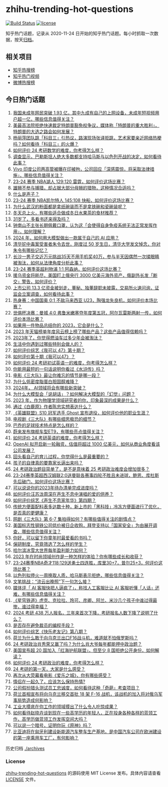 # zhihu-trending-hot-questions

[![Build Status](https://github.com/justjavac/zhihu-trending-hot-questions/workflows/ci/badge.svg?branch=master)](https://github.com/justjavac/zhihu-trending-hot-questions/actions)
[![license](https://img.shields.io/github/license/justjavac/zhihu-trending-hot-questions)](https://github.com/justjavac/zhihu-trending-hot-questions/blob/master/LICENSE)

知乎热门话题，记录从 2020-11-24
日开始的知乎热门话题。每小时抓取一次数据，按天[归档](./archives)。

## 相关项目

- [知乎热搜榜](https://github.com/justjavac/zhihu-trending-top-search)
- [知乎热门视频](https://github.com/justjavac/zhihu-trending-hot-video)
- [微博热搜榜](https://github.com/justjavac/weibo-trending-hot-search)

## 今日热门话题

<!-- BEGIN -->
<!-- 最后更新时间 Sun Dec 24 2023 12:12:32 GMT+0800 (China Standard Time) -->

1. [我国未成年网民突破 1.93 亿，其中九成有自己的上网设备，未成年短视频用户超一亿，哪些信息值得关注？](https://www.zhihu.com/question/636343924)
1. [美最高法院拒绝快速裁定特朗普豁免权争议，媒体称「特朗普的重大胜利」，特朗普的大选之路会如何发展？](https://www.zhihu.com/question/636302783)
1. [杨丽萍团队跳「科目三」引热议，路演现场张译拒跳，艺术家要亲近网络热梗吗？如何看待「科目三」的火爆？](https://www.zhihu.com/question/636192435)
1. [如何评价 24 考研数学的难度，你考得怎么样？](https://www.zhihu.com/question/636409086)
1. [调查显示，巴勒斯坦人绝大多数都支持哈马斯与以色列开战的决定，如何看待此事？](https://www.zhihu.com/question/636073050)
1. [Vivo 印度公司两高管被曝在印被拘，公司回应「深感震惊，将采取法律措施」，哪些信息值得关注？](https://www.zhihu.com/question/636408675)
1. [23-24 赛季 NBA湖人 129:120 雷霆，如何评价这场比赛？](https://www.zhihu.com/question/636407216)
1. [雄狮不参与捕猎，却占据大部分母狮的猎物，这种情况合适吗？](https://www.zhihu.com/question/632494260)
1. [什么是声子？](https://www.zhihu.com/question/23004818)
1. [23-24 赛季 NBA凯尔特人 145:108 快船，如何评价这场比赛？](https://www.zhihu.com/question/636389777)
1. [为什么武汉的粉面都是拿纸碗装而不是拿铁碗和瓷碗装呢？](https://www.zhihu.com/question/635777268)
1. [冬天总上火，有哪些适合做成冬日水果茶的食材推荐？](https://www.zhihu.com/question/629258109)
1. [31岁了，多看书还来得及吗？](https://www.zhihu.com/question/627701056)
1. [钟南山不主张长期佩戴口罩，认为这「会使得自身免疫系统无法正常发挥作用」，如何理解？](https://www.zhihu.com/question/636287835)
1. [2024 年，如何用大模型做出一款属于自己的 AI 应用？](https://www.zhihu.com/question/635320578)
1. [清华铊中毒案受害者朱令去世，刚度过 50 岁生日，清华大学发文悼念，你对朱令有哪些记忆？](https://www.zhihu.com/question/636249598)
1. [长沙一男子交近万元挑战35天不用手机奖40万，参与半天因偶然一次揉眼睛被淘汰，如何从法律角度分析此事？](https://www.zhihu.com/question/635829618)
1. [23-24 赛季英超利物浦 1:1 阿森纳，如何评价这场比赛？](https://www.zhihu.com/question/636380683)
1. [援乌资金将耗尽，美国盯上俄央行 3000 亿美元海外资产，俄副外长发「断交」警告，如何评价？](https://www.zhihu.com/question/636284955)
1. [上市公司 13.3 亿资金被划走，董秘、独董辞职未披露，交易所火速问询，证监会立案调查，如何看待此事？](https://www.zhihu.com/question/636233398)
1. [热身赛：中国国奥 0:1 不敌马来西亚 U23，陶强龙失良机，如何评价本场比赛？](https://www.zhihu.com/question/636301644)
1. [世俱杯决赛：曼城 4:0 弗鲁米嫩塞夺年度第五冠，阿尔瓦雷斯两射一传，如何评价本场比赛？](https://www.zhihu.com/question/636213108)
1. [如果用一件物品总结你的 2023，它会是什么？](https://www.zhihu.com/question/635776532)
1. [2023 年天猫榜单年度风云榜上榜了哪些产品？这些产品值得信赖吗？](https://www.zhihu.com/question/635776837)
1. [2023年了，你觉得燃油车过多少年会被淘汰？](https://www.zhihu.com/question/583148481)
1. [生活中你遇到过哪些特别会做人的？](https://www.zhihu.com/question/346020244)
1. [如何评价综艺《我可以 47》第十期？](https://www.zhihu.com/question/636311983)
1. [如何评价第十期《我可以47》？](https://www.zhihu.com/question/636322189)
1. [如何评价 24 考研初试英语一的难度，你考得怎么样？](https://www.zhihu.com/question/636296625)
1. [你能用最短的一句话说明你看过《水浒传》吗？](https://www.zhihu.com/question/626695634)
1. [电影《三大队》最让你难忘的情节是哪一段？](https://www.zhihu.com/question/635224946)
1. [为什么低密度脂蛋白胆固醇难降？](https://www.zhihu.com/question/632400090)
1. [2024年， AI领域将会有哪些新突破？](https://www.zhihu.com/question/635190738)
1. [为什么大模型会「说胡话」？如何解决大模型的「幻觉」问题？](https://www.zhihu.com/question/635776684)
1. [2023 年，作为物理学领域研究者的你，印象最深的成果是什么？](https://www.zhihu.com/question/632611369)
1. [通过《白鹿原》作者陈忠实想表达什么？](https://www.zhihu.com/question/634965676)
1. [《英雄联盟》S10 冠军选手 Ghost 宣布退役，如何评价他的职业生涯？](https://www.zhihu.com/question/636242778)
1. [电视剧《三大队》有哪些细思极恐的细节？](https://www.zhihu.com/question/635968930)
1. [巴乔的足球技术特点是怎么样的？](https://www.zhihu.com/question/550649118)
1. [蔚来发布旗舰车型ET9，有哪些亮点值得关注？](https://www.zhihu.com/question/636325300)
1. [如何评价 24 考研英语的难度，你考得怎么样？](https://www.zhihu.com/question/636296644)
1. [OpenAI 拟开启新一轮融资，估值将超过 1000 亿美元，如何从商业角度看该公司发展？](https://www.zhihu.com/question/636259429)
1. [回头看自己的育儿过程，你觉得什么是最重要的？](https://www.zhihu.com/question/635688120)
1. [孩子的自律真的要靠家长逼出来吗？](https://www.zhihu.com/question/436192830)
1. [24 考研政治题目简单了，是不是意味着 25 考研政治难度会增加很多？](https://www.zhihu.com/question/636259410)
1. [23-24赛季英超西汉姆联2:0送曼联各赛事四轮不胜且未进球，鲍恩、库杜斯先后破门，如何评价这场比赛？](https://www.zhihu.com/question/636350430)
1. [可以说说你的2023年待办清单完成进度吗？](https://www.zhihu.com/question/636189838)
1. [如何评价汪苏泷周深在声生不息中演唱的爱的供养？](https://www.zhihu.com/question/636270355)
1. [如何评价综艺《声生不息家年华》第四期？](https://www.zhihu.com/question/636244795)
1. [传统方便面配料表多达数十种，新上市的「黑科技」冷冻方便面进行了优化，是否真的更健康？](https://www.zhihu.com/question/636137625)
1. [网剧《三大队》第 6-7 集拍得如何？有哪些值得关注的剧情点？](https://www.zhihu.com/question/636329844)
1. [美国标志性钢铁公司低价被日企收购，拜登支持以「国家安全」为由展开调查，哪些信息值得关注？](https://www.zhihu.com/question/636086301)
1. [你好，可以留下你童年时最爱看的书吗？](https://www.zhihu.com/question/630833542)
1. [保研制度，究竟筛选了怎么样的学生？](https://www.zhihu.com/question/627930104)
1. [哈尔滨冰雪大世界每年盈利能力如何？](https://www.zhihu.com/question/55377016)
1. [2023 年在时尚领域创作是一种怎样的体验？你有哪些成长和收获？](https://www.zhihu.com/question/636095972)
1. [23-24赛季NBA奇才118:129送勇士四连胜，库里30+7，普尔25+3，何评价这场比赛？](https://www.zhihu.com/question/636248208)
1. [以色列拟停火一周换取人质，哈马斯表示拒绝，哪些信息值得关注？](https://www.zhihu.com/question/636071959)
1. [文笔挑战：“流云出晚照”下一句怎么接？](https://www.zhihu.com/question/636122185)
1. [媒体评「 AI 客服快把人逼疯了」，称找人工客服比让 AI 客服听懂「人话」还难，有哪些信息值得关注？](https://www.zhihu.com/question/636116155)
1. [《星穹铁道》虎克、克拉拉、玲可、彦卿、阿兰、米沙几个孩子中谁过得最惨，谁过得幸福？](https://www.zhihu.com/question/636069884)
1. [2024 考研 438 万人报名，三年来首次下降，考研报名人数下降了说明了什么？](https://www.zhihu.com/question/632206142)
1. [是否存在避免裁员的编程手段？](https://www.zhihu.com/question/634185404)
1. [如何评价综艺《快乐老友记》第八期？](https://www.zhihu.com/question/636061344)
1. [荷兰为什么敢于向乌克兰出口F16战斗机，难道就不怕俄罗斯吗？](https://www.zhihu.com/question/636258904)
1. [24 考研政治肖秀荣又赢了吗？为什么肖大爷每年都能押中政治题？](https://www.zhihu.com/question/636254724)
1. [美国宣布超 20 国加入「红海护航联盟」，但至少 8 国拒绝公开身份，如何解读？](https://www.zhihu.com/question/636240980)
1. [如何评价 24 考研政治的难度，你考得怎么样？](https://www.zhihu.com/question/636240631)
1. [24 考研的第一天，大家是什么感受？](https://www.zhihu.com/question/636235273)
1. [再次从大荧幕看电影《爱乐之城》，你有哪些感受？](https://www.zhihu.com/question/636155395)
1. [情侣在一起久了，应该怎么保持热情?](https://www.zhihu.com/question/636080304)
1. [公司假扮猎头测试员工忠诚度，如何看待这种「奇葩」考查项目？](https://www.zhihu.com/question/635934996)
1. [荷兰首相宣布将向乌克兰移交首批 18 架 F-16 战机，该战机的加入将对俄乌军事局势造成何影响？](https://www.zhihu.com/question/636242343)
1. [工业大摸底在你工作的领域摸出了什么令人吃惊成果？](https://www.zhihu.com/question/634803024)
1. [如何看待赵晓卉谈到现在一些高学历的年轻人，正在投身各种各样的蓝领工作，高学历做蓝领工作发挥空间大吗？](https://www.zhihu.com/question/636181103)
1. [可以说一个暗号，证明你玩《原神》吗？](https://www.zhihu.com/question/630256756)
1. [比亚迪将在匈牙利建设新能源汽车整车生产基地，是中国汽车公司在欧洲建设的第一座乘用车工厂，有何影响？](https://www.zhihu.com/question/636233414)

<!-- END -->

历史归档 [./archives](./archives)

### License

[zhihu-trending-hot-questions](https://github.com/justjavac/zhihu-trending-hot-questions)
的源码使用 MIT License 发布。具体内容请查看 [LICENSE](./LICENSE) 文件。
